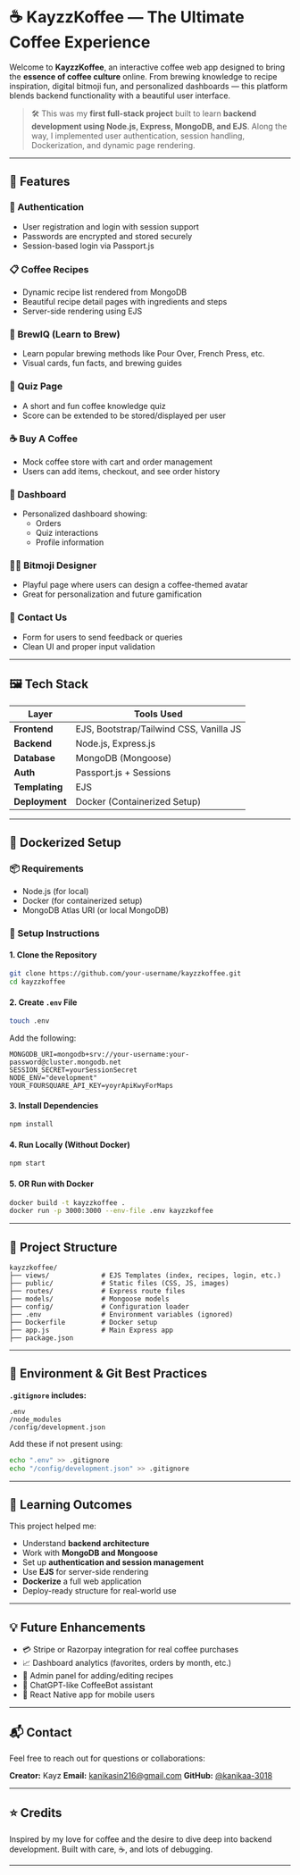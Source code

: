 
# ☕ KayzzKoffee — The Ultimate Coffee Experience

Welcome to **KayzzKoffee**, an interactive coffee web app designed to bring the **essence of coffee culture** online. From brewing knowledge to recipe inspiration, digital bitmoji fun, and personalized dashboards — this platform blends backend functionality with a beautiful user interface.

> 🛠️ This was my **first full-stack project** built to learn **backend development using Node.js, Express, MongoDB, and EJS**. Along the way, I implemented user authentication, session handling, Dockerization, and dynamic page rendering.

---

## 🚀 Features

### 👤 Authentication
- User registration and login with session support
- Passwords are encrypted and stored securely
- Session-based login via Passport.js

### 📋 Coffee Recipes
- Dynamic recipe list rendered from MongoDB
- Beautiful recipe detail pages with ingredients and steps
- Server-side rendering using EJS

### 🧠 BrewIQ (Learn to Brew)
- Learn popular brewing methods like Pour Over, French Press, etc.
- Visual cards, fun facts, and brewing guides

### 🤖 Quiz Page
- A short and fun coffee knowledge quiz
- Score can be extended to be stored/displayed per user

### ☕ Buy A Coffee
- Mock coffee store with cart and order management
- Users can add items, checkout, and see order history

### 🛒 Dashboard
- Personalized dashboard showing:
  - Orders
  - Quiz interactions
  - Profile information

### 🧑‍🎨 Bitmoji Designer
- Playful page where users can design a coffee-themed avatar
- Great for personalization and future gamification

### 📩 Contact Us
- Form for users to send feedback or queries
- Clean UI and proper input validation

---

## 🖼️ Tech Stack

| Layer          | Tools Used                             |
|----------------|-----------------------------------------|
| **Frontend**   | EJS, Bootstrap/Tailwind CSS, Vanilla JS |
| **Backend**    | Node.js, Express.js                    |
| **Database**   | MongoDB (Mongoose)                     |
| **Auth**       | Passport.js + Sessions                 |
| **Templating** | EJS                                    |
| **Deployment** | Docker (Containerized Setup)           |

---

## 🐳 Dockerized Setup

### 📦 Requirements
- Node.js (for local)
- Docker (for containerized setup)
- MongoDB Atlas URI (or local MongoDB)

### 🧾 Setup Instructions

#### 1. Clone the Repository
```bash
git clone https://github.com/your-username/kayzzkoffee.git
cd kayzzkoffee
````

#### 2. Create `.env` File

```bash
touch .env
```

Add the following:

```
MONGODB_URI=mongodb+srv://your-username:your-password@cluster.mongodb.net
SESSION_SECRET=yourSessionSecret
NODE_ENV="development"
YOUR_FOURSQUARE_API_KEY=yoyrApiKwyForMaps
```

#### 3. Install Dependencies

```bash
npm install
```

#### 4. Run Locally (Without Docker)

```bash
npm start
```

#### 5. OR Run with Docker

```bash
docker build -t kayzzkoffee .
docker run -p 3000:3000 --env-file .env kayzzkoffee
```

---

## 📁 Project Structure

```
kayzzkoffee/
├── views/             # EJS Templates (index, recipes, login, etc.)
├── public/            # Static files (CSS, JS, images)
├── routes/            # Express route files
├── models/            # Mongoose models
├── config/            # Configuration loader
├── .env               # Environment variables (ignored)
├── Dockerfile         # Docker setup
├── app.js             # Main Express app
├── package.json
```

---

## 🔐 Environment & Git Best Practices


**`.gitignore` includes:**

```
.env
/node_modules
/config/development.json
```

Add these if not present using:

```bash
echo ".env" >> .gitignore
echo "/config/development.json" >> .gitignore
```

---

## 🎯 Learning Outcomes

This project helped me:

* Understand **backend architecture**
* Work with **MongoDB and Mongoose**
* Set up **authentication and session management**
* Use **EJS** for server-side rendering
* **Dockerize** a full web application
* Deploy-ready structure for real-world use

---

## 💡 Future Enhancements

* 💳 Stripe or Razorpay integration for real coffee purchases
* 📈 Dashboard analytics (favorites, orders by month, etc.)
* 🔐 Admin panel for adding/editing recipes
* 🤖 ChatGPT-like CoffeeBot assistant
* 📱 React Native app for mobile users

---

## 📬 Contact

Feel free to reach out for questions or collaborations:

**Creator:** Kayz
**Email:** [kanikasin216@gmail.com](kanikasin216@gmail.com)
**GitHub:** [@kanikaa-3018](https://github.com/kanikaa-3018)

---

## ⭐ Credits

Inspired by my love for coffee and the desire to dive deep into backend development. Built with care, ☕, and lots of debugging.

---


